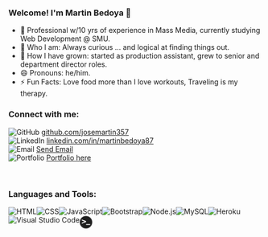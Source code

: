 ### Welcome! I'm Martin Bedoya 👋


- 🔭  Professional w/10 yrs of experience in Mass Media, currently studying Web Development @ SMU.
- 👀  Who I am: Always curious ... and logical at finding things out.
- 🌱  How I have grown: started as production assistant, grew to senior and department director roles.
- 😄  Pronouns: he/him.
- ⚡   Fun Facts: Love food more than I love workouts, Traveling is my therapy.

### Connect with me:

<img alt="GitHub" src="https://img.icons8.com/ios-filled/26/000000/github.png"/> <a href="https://github.com/josemartin357"> github.com/josemartin357</a>
<br>
<img alt="LinkedIn" src="https://img.icons8.com/external-justicon-flat-justicon/26/000000/external-linkedin-social-media-justicon-flat-justicon.png"/> <a href="https://www.linkedin.com/in/martinbedoya87"> linkedin.com/in/martinbedoya87</a>
<br>
<img alt="Email" src="https://img.icons8.com/fluency/26/000000/email.png"/> <a href = "mailto: martin.bedoya2021@gmail.com">Send Email</a>
<br>
<img alt="Portfolio" src="https://img.icons8.com/external-kiranshastry-lineal-color-kiranshastry/26/000000/external-portfolio-advertising-kiranshastry-lineal-color-kiranshastry.png"/> <a href="https://josemartin357.github.io/martin-bedoya-portfolio/"> Portfolio here</a>

<br>

### Languages and Tools:

<img align="left" alt="HTML" src="https://img.icons8.com/color/26/000000/html.png"/>
<img align="left" alt="CSS" src="https://img.icons8.com/color/26/000000/css3.png"/>
<img align="left" alt="JavaScript" src="https://img.icons8.com/color/26/000000/javascript--v1.png"/>
<img align="left" alt="Bootstrap" src="https://img.icons8.com/color/26/000000/bootstrap.png"/>
<img align="left" alt="Node.js" src="https://img.icons8.com/color/26/000000/nodejs.png"/>
<img align="left" alt="MySQL" src="https://img.icons8.com/color/26/000000/mysql-logo.png"/>
<img align="left" alt="Heroku" src="https://img.icons8.com/color/26/000000/heroku.png"/>
<img align="left" alt="Visual Studio Code" src="https://img.icons8.com/color/26/000000/visual-studio-code-2019.png"/>
<img align="left" alt="Terminal" width="26px" src="https://raw.githubusercontent.com/github/explore/80688e429a7d4ef2fca1e82350fe8e3517d3494d/topics/terminal/terminal.png" />



